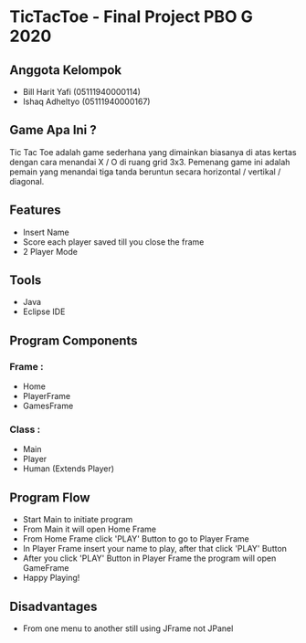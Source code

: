 # TicTacToe - Final Project PBO G 2020

## Anggota Kelompok
- Bill Harit Yafi (05111940000114)
- Ishaq Adheltyo (05111940000167)

## Game Apa Ini ?
Tic Tac Toe adalah game sederhana yang dimainkan biasanya di atas kertas dengan cara menandai X / O  di ruang grid 3x3. Pemenang game ini adalah pemain yang menandai tiga tanda beruntun secara horizontal / vertikal /  diagonal.

## Features
- Insert Name
- Score each player saved till you close the frame
- 2 Player Mode

## Tools
- Java
- Eclipse IDE

## Program Components

### Frame : 
- Home
- PlayerFrame
- GamesFrame

### Class : 
- Main
- Player
- Human (Extends Player)

## Program Flow
- Start Main to initiate program
- From Main it will open Home Frame
- From Home Frame click 'PLAY' Button to go to Player Frame
- In Player Frame insert your name to play, after that click 'PLAY' Button
- After you click 'PLAY' Button in Player Frame the program will open GameFrame
- Happy Playing!

## Disadvantages
- From one menu to another still using JFrame not JPanel
